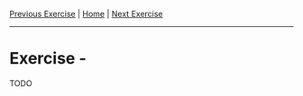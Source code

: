 [Previous Exercise] | [Home] | [Next Exercise]

[Previous Exercise]: ../05_move-a-resource-into-a-module/README.md
[Home]: ../../README.md
[Next Exercise]: ../07_expand-contract-migrations/README.md

---

# Exercise  -

TODO
